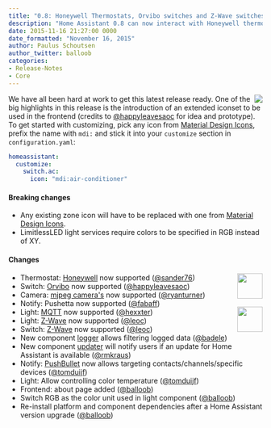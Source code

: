 ```yaml
---
title: "0.8: Honeywell Thermostats, Orvibo switches and Z-Wave switches and lights "
description: "Home Assistant 0.8 can now interact with Honeywell thermostats, Orvibo switches and has improved Z-Wave support."
date: 2015-11-16 21:27:00 0000
date_formatted: "November 16, 2015"
author: Paulus Schoutsen
author_twitter: balloob
categories:
- Release-Notes
- Core
---
```


<img src='/images/screenshots/custom-icons.png' style='float: right;' />We have all been hard at work to get this latest release ready. One of the big highlights in this release is the introduction of an extended iconset to be used in the frontend (credits to [@happyleavesaoc] for idea and prototype). To get started with customizing, pick any icon from [Material Design Icons], prefix the name with `mdi:` and stick it into your `customize` section in `configuration.yaml`:

```yaml
homeassistant:
  customize:
    switch.ac:
      icon: "mdi:air-conditioner"
```

#### Breaking changes

 - Any existing zone icon will have to be replaced with one from [Material Design Icons].
 - LimitlessLED light services require colors to be specified in RGB instead of XY.

#### Changes

<img src='/images/supported_brands/honeywell.png' style='clear: right; border:none; box-shadow: none; float: right; margin-bottom: 16px;' height='50' /><img src='/images/supported_brands/orvibo.png' style='clear: right;  border:none; box-shadow: none; float: right; margin-bottom: 16px;' height='50' />

 * Thermostat: [Honeywell](/integrations/honeywell/) now supported ([@sander76])
 * Switch: [Orvibo](/integrations/orvibo) now supported ([@happyleavesaoc])
 * Camera: [mjpeg camera's](/integrations/mjpeg) now supported ([@ryanturner])
 * Notify: Pushetta now supported ([@fabaff])
 * Light: [MQTT](/integrations/light.mqtt/) now supported ([@hexxter])
 * Light: [Z-Wave](/integrations/zwave/) now supported ([@leoc])
 * Switch: [Z-Wave](/integrations/zwave/) now supported ([@leoc])
 * New component [logger](/integrations/logger/) allows filtering logged data ([@badele])
 * New component [updater](/integrations/updater/) will notify users if an update for Home Assistant is available ([@rmkraus])
 * Notify: [PushBullet](/integrations/pushbullet) now allows targeting contacts/channels/specific devices ([@tomduijf])
 * Light: Allow controlling color temperature ([@tomduijf])
 * Frontend: about page added ([@balloob])
 * Switch RGB as the color unit used in light component ([@balloob])
 * Re-install platform and component dependencies after a Home Assistant version upgrade ([@balloob])

[Material Design Icons]: https://pictogrammers.com/library/mdi/
[@sander76]: https://github.com/sander76
[@happyleavesaoc]: https://github.com/happyleavesaoc
[@ryanturner]: https://github.com/ryanturner
[@fabaff]: https://github.com/fabaff
[@hexxter]: https://github.com/hexxter
[@leoc]: https://github.com/leoc
[@badele]: https://github.com/badele
[@rmkraus]: https://github.com/rmkraus
[@tomduijf]: https://github.com/tomduijf
[@balloob]: https://github.com/balloob
